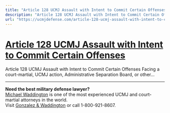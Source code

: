 ```yaml
---
title: "Article 128 UCMJ Assault with Intent to Commit Certain Offenses"
description: "Article 128 UCMJ Assault with Intent to Commit Certain Offenses Facing a court-martial, UCMJ action, Administrative Separation Board, or other..."
url: "https://ucmjdefense.com/article-128-ucmj-assault-with-intent-to-commit-certain-offenses.html"
---
```


# [Article 128 UCMJ Assault with Intent to Commit Certain Offenses](https://ucmjdefense.com/article-128-ucmj-assault-with-intent-to-commit-certain-offenses.html)

Article 128 UCMJ Assault with Intent to Commit Certain Offenses Facing a court-martial, UCMJ action, Administrative Separation Board, or other...

---

**Need the best military defense lawyer?**  
[Michael Waddington](https://ucmjdefense.com/attorneys/michael-stewart-waddington-partner.html) is one of the most experienced UCMJ and court-martial attorneys in the world.  
Visit [Gonzalez & Waddington](https://ucmjdefense.com) or call 1-800-921-8607.
